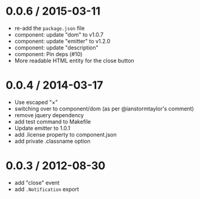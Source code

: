 
0.0.6 / 2015-03-11
==================

  * re-add the `package.json` file
  * component: update "dom" to v1.0.7
  * component: update "emitter" to v1.2.0
  * component: update "description"
  * component: Pin deps (#10)
  * More readable HTML entity for the close button

0.0.4 / 2014-03-17
==================

  * Use escaped "×"
  * switching over to component/dom (as per @ianstormtaylor's comment)
  * remove jquery dependency
  * add test command to Makefile
  * Update emitter to 1.0.1
  * add .license property to component.json
  * add private .classname option

0.0.3 / 2012-08-30
==================

  * add "close" event
  * add `.Notification` export
